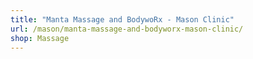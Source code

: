 ```yaml
---
title: "Manta Massage and BodywoRx - Mason Clinic"
url: /mason/manta-massage-and-bodyworx-mason-clinic/
shop: Massage
---
```

